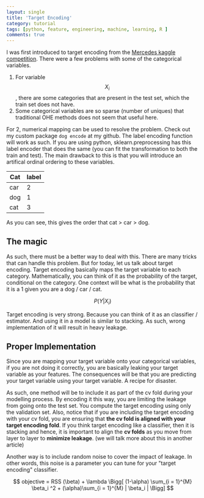 ```yaml
---
layout: single
title: 'Target Encoding'
category: tutorial
tags: [python, feature, engineering, machine, learning, R ]
comments: true
---
```



<script src="https://cdn.mathjax.org/mathjax/latest/MathJax.js?config=TeX-AMS-MML_HTMLorMML" type="text/javascript"></script>

I was first introduced to target encoding from the [Mercedes kaggle competition](). There were a few problems with some of the categorical variables. 

1. For variable $$ X_{i} $$, there are some categories that are present in the test set, which the train set does not have. 
2. Some categorical variables are so sparse (number of uniques) that traditional OHE methods does not seem that useful here. 

For 2, numerical mapping can be used to resolve the problem. Check out my custom package `dog encode` at my github. The label encoding function will work as such. If you are using python, sklearn.preprocessing has this label encoder that does the same (you can fit the transformation to both the train and test). 
The main drawback to this is that you will introduce an artifical ordinal ordering to these variables. 

Cat | label 
--- | ---
car | 2
dog | 1
cat | 3

As you can see, this gives the order that cat > car > dog. 

## The magic 

As such, there must be a better way to deal with this. There are many tricks that can handle this problem. But for today, let us talk about target encoding. Target encoding basically maps the target variable to each category. Mathematically, you can think of it as the probability of the target, conditional on the category. One context will be what is the probability that it is a 1 given you are a dog / car / cat. 

$$
P(Y | X_{i} ) 
$$ 

Target encoding is very strong. Because you can think of it as an classifier / estimator. And using it in a model is similar to stacking. As such, wrong implementation of it will result in heavy leakage. 

## Proper Implementation 

Since you are mapping your target variable onto your categorical variables, if you are not doing it correctly, you are basically leaking your target variable as your features. The consequences will be that you are predicting your target variable using your target variable. A recipe for disaster. 

As such, one method will be to include it as part of the cv fold during your modelling process. By encoding it this way, you are limiting the leakage from going onto the test set. You compute the target encoding using only the validation set. Also, notice that if you are including the target encoding with your cv fold, you are ensuring that **the cv fold is aligned with your target encoding fold**. If you think target encoding like a classifier, then it is stacking and hence, it is important to align the **cv folds** as you move from layer to layer to **minimize leakage**. (we will talk more about this in another article) 

Another way is to include random noise to cover the impact of leakage. In other words, this noise is a parameter you can tune for your "target encoding" classifier. 


$$ 
objective = RSS (\beta) + \lambda \Bigg[ (1-\alpha) \sum_{i = 1}^{M} \beta_i ^2 + (\alpha)\sum_{i = 1}^{M} | \beta_i | \Bigg]
$$
